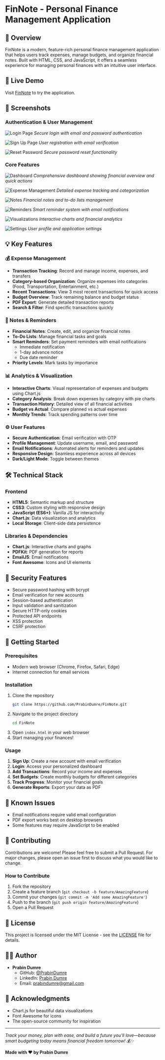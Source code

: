 # FinNote - Personal Finance Management Application

## 🌟 Overview
FinNote is a modern, feature-rich personal finance management application that helps users track expenses, manage budgets, and organize financial notes. Built with HTML, CSS, and JavaScript, it offers a seamless experience for managing personal finances with an intuitive user interface.

## 🚀 Live Demo
Visit [FinNote]() to try the application.

## 📸 Screenshots

### Authentication & User Management
![Login Page](./screenshots/Login.png)
*Secure login with email and password authentication*

![Sign Up Page](./screenshots/Sign%20UP.png)
*User registration with email verification*

![Reset Password](./screenshots/Reset-Password.png)
*Secure password reset functionality*

### Core Features
![Dashboard](./screenshots/Dashboard.png)
*Comprehensive dashboard showing financial overview and quick actions*

![Expense Management](./screenshots/Expense.png)
*Detailed expense tracking and categorization*

![Notes](./screenshots/Notes.png)
*Financial notes and to-do lists management*

![Reminders](./screenshots/Remainders.png)
*Smart reminder system with email notifications*

![Visualizations](./screenshots/Visuals.png)
*Interactive charts and financial analytics*

![Settings](./screenshots/Setting.png)
*User profile and application settings*

## 💡 Key Features

### 💰 Expense Management
- **Transaction Tracking**: Record and manage income, expenses, and transfers
- **Category-based Organization**: Organize expenses into categories (Food, Transportation, Entertainment, etc.)
- **Recent Transactions**: View 3 most recent transactions for quick access
- **Budget Overview**: Track remaining balance and budget status
- **PDF Export**: Generate detailed transaction reports
- **Search & Filter**: Find specific transactions quickly

### 📝 Notes & Reminders
- **Financial Notes**: Create, edit, and organize financial notes
- **To-Do Lists**: Manage financial tasks and goals
- **Smart Reminders**: Set payment reminders with email notifications
  - Immediate notification
  - 1-day advance notice
  - Due date reminder
- **Priority Levels**: Mark tasks by importance

### 📊 Analytics & Visualization
- **Interactive Charts**: Visual representation of expenses and budgets using Chart.js
- **Category Analysis**: Break down expenses by category with pie charts
- **Transaction History**: Detailed view of all financial activities
- **Budget vs Actual**: Compare planned vs actual expenses
- **Monthly Trends**: Track spending patterns over time

### ⚙️ User Features
- **Secure Authentication**: Email verification with OTP
- **Profile Management**: Update username, email, and password
- **Email Notifications**: Automated alerts for reminders and updates
- **Responsive Design**: Seamless experience across all devices
- **Dark/Light Mode**: Toggle between themes

## 🛠️ Technical Stack

### Frontend
- **HTML5**: Semantic markup and structure
- **CSS3**: Custom styling with responsive design
- **JavaScript (ES6+)**: Vanilla JS for interactivity
- **Chart.js**: Data visualization and analytics
- **Local Storage**: Client-side data persistence

### Libraries & Dependencies
- **Chart.js**: Interactive charts and graphs
- **PDFKit**: PDF generation for reports
- **EmailJS**: Email notifications
- **Font Awesome**: Icons and UI elements

## 🔐 Security Features
- Secure password hashing with bcrypt
- Email verification for new accounts
- Session-based authentication
- Input validation and sanitization
- Secure HTTP-only cookies
- Protected API endpoints
- XSS protection
- CSRF protection

## 🚀 Getting Started

### Prerequisites
- Modern web browser (Chrome, Firefox, Safari, Edge)
- Internet connection for email services

### Installation
1. Clone the repository
   ```bash
   git clone https://github.com/PrabinDumre/FinNote.git
   ```
2. Navigate to the project directory
   ```bash
   cd FinNote
   ```
3. Open `index.html` in your web browser
4. Start managing your finances!

### Usage
1. **Sign Up**: Create a new account with email verification
2. **Login**: Access your personalized dashboard
3. **Add Transactions**: Record your income and expenses
4. **Set Budgets**: Create monthly budgets for different categories
5. **Track Progress**: Monitor your financial goals
6. **Generate Reports**: Export your data as PDF


## 🐛 Known Issues
- Email notifications require valid email configuration
- PDF export works best on desktop browsers
- Some features may require JavaScript to be enabled

## 🤝 Contributing
Contributions are welcome! Please feel free to submit a Pull Request. For major changes, please open an issue first to discuss what you would like to change.

### How to Contribute
1. Fork the repository
2. Create a feature branch (`git checkout -b feature/AmazingFeature`)
3. Commit your changes (`git commit -m 'Add some AmazingFeature'`)
4. Push to the branch (`git push origin feature/AmazingFeature`)
5. Open a Pull Request

## 📝 License
This project is licensed under the MIT License - see the [LICENSE](LICENSE) file for details.

## 👨‍💻 Author
- **Prabin Dumre**
  - GitHub: [@PrabinDumre](https://github.com/PrabinDumre)
  - LinkedIn: [Prabin Dumre](https://linkedin.com/in/prabindumre)
  - Email: prabindumre@gmail.com

## 🙏 Acknowledgments
- Chart.js for beautiful data visualizations
- Font Awesome for icons
- The open-source community for inspiration

---

*Track your money, plan with ease, and build a future you'll love—because smart budgeting today means financial freedom tomorrow!* 💰✨

**Made with ❤️ by Prabin Dumre**
